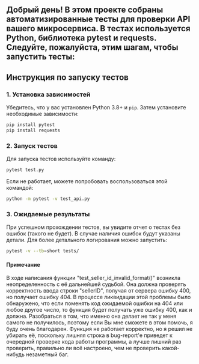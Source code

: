 
## Добрый день! В этом проекте собраны автоматизированные тесты для проверки API вашего микросервиса. В тестах используется Python, библиотека pytest и requests. Следуйте, пожалуйста, этим шагам, чтобы запустить тесты:

## Инструкция по запуску тестов

### 1. Установка зависимостей

Убедитесь, что у вас установлен Python 3.8+ и `pip`. Затем установите необходимые зависимости:

```sh
pip install pytest
pip install requests
```

### 2. Запуск тестов

Для запуска тестов используйте команду:

```sh
pytest test.py
```
Если не работает, можете попробовать воспользоваться этой командой:

```sh
python -m pytest -v test_api.py
```

### 3. Ожидаемые результаты

При успешном прохождении тестов, вы увидите отчет о тестах без ошибок (такого не будет). В случае наличия ошибок будут указаны детали. Для более детального логирования можно запустить:

```sh
pytest -v --tb=short tests/
```

#### Примечание

В ходе написания функции "test_seller_id_invalid_format()" возникла неопределенность с её дальнейшей судьбой. Она должна проверять корректность ввода строки "sellerID", получая от сервера ошибку 400, но получает ошибку 404. В процессе ликвидации этой проблемы было обнаружено, что если поменять код ожидаемой ошибки на 404 или любое другое число, то функция будет получать уже ошибку 400, как и должна. Разобраться в том, что именно она делает не так у меня самого не получилось, поэтому если Вы мне сможете в этом помочь, я буду очень благодарен. Функция не работает корректно, но я решил не убирать её, поскольку лишняя строка в bug-report'е приведет к очередной проверке кода работы программы, а лучше лишний раз проверить, правильно ли всё настроено, чем не проверить какой-нибудь незаметный баг.